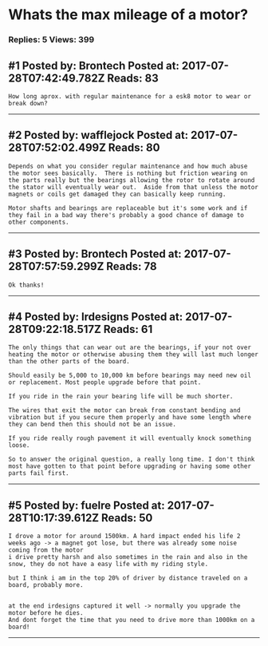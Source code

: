 # Whats the max mileage of a motor?

### Replies: 5 Views: 399

## \#1 Posted by: Brontech Posted at: 2017-07-28T07:42:49.782Z Reads: 83

```
How long aprox. with regular maintenance for a esk8 motor to wear or break down?
```

---
## \#2 Posted by: wafflejock Posted at: 2017-07-28T07:52:02.499Z Reads: 80

```
Depends on what you consider regular maintenance and how much abuse the motor sees basically.  There is nothing but friction wearing on the parts really but the bearings allowing the rotor to rotate around the stator will eventually wear out.  Aside from that unless the motor magnets or coils get damaged they can basically keep running.

Motor shafts and bearings are replaceable but it's some work and if they fail in a bad way there's probably a good chance of damage to other components.
```

---
## \#3 Posted by: Brontech Posted at: 2017-07-28T07:57:59.299Z Reads: 78

```
Ok thanks!
```

---
## \#4 Posted by: lrdesigns Posted at: 2017-07-28T09:22:18.517Z Reads: 61

```
The only things that can wear out are the bearings, if your not over heating the motor or otherwise abusing them they will last much longer than the other parts of the board. 

Should easily be 5,000 to 10,000 km before bearings may need new oil or replacement. Most people upgrade before that point. 

If you ride in the rain your bearing life will be much shorter. 

The wires that exit the motor can break from constant bending and vibration but if you secure them properly and have some length where they can bend then this should not be an issue. 

If you ride really rough pavement it will eventually knock something loose. 

So to answer the original question, a really long time. I don't think most have gotten to that point before upgrading or having some other parts fail first.
```

---
## \#5 Posted by: fuelre Posted at: 2017-07-28T10:17:39.612Z Reads: 50

```
I drove a motor for around 1500km. A hard impact ended his life 2 weeks ago -> a magnet got lose, but there was already some noise coming from the motor
i drive pretty harsh and also sometimes in the rain and also in the snow, they do not have a easy life with my riding style.

but I think i am in the top 20% of driver by distance traveled on a board, probably more.


at the end irdesigns captured it well -> normally you upgrade the motor before he dies. 
And dont forget the time that you need to drive more than 1000km on a board!
```

---
